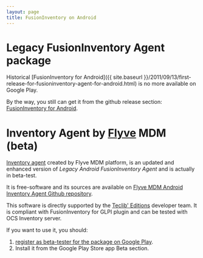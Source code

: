 ```yaml
---
layout: page
title: FusionInventory on Android
---
```


# Legacy FusionInventory Agent package

Historical [FusionInventory for Android]({{ site.baseurl }}/2011/09/13/first-release-for-fusioninventory-agent-for-android.html) is no more available on Google Play.

By the way, you still can get it from the github release section: [FusionInventory for Android](https://github.com/fusioninventory/fusioninventory-android/releases/download/1.0.1/FusionInventory-1.0.1.apk).

# Inventory Agent by [Flyve](https://flyve-mdm.com/) MDM (beta)

[Inventory agent](https://github.com/flyve-mdm/flyve-mdm-android-inventory-agent) created by Flyve MDM platform, is an updated and enhanced version of _Legacy Android FusionInventory Agent_ and is actually in beta-test.

It is free-software and its sources are available on [Flyve MDM Android Inventory Agent Github repository](https://github.com/flyve-mdm/flyve-mdm-android-inventory-agent).

This software is directly supported by the [Teclib' Editions](https://teclib-edition.com) developer team. It is compliant with FusionInventory for GLPI plugin and can be tested with OCS Inventory server.

If you want to use it, you should:
1. [register as beta-tester for the package on Google Play](https://play.google.com/apps/testing/org.flyve.inventory.agent).
2. Install it from the Google Play Store app Beta section.